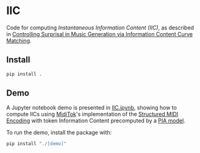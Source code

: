 # IIC
Code for computing _Instantaneous Information Content (IIC)_, as described in [Controlling Surprisal in Music Generation via Information Content Curve Matching]().
## Install
```bash
pip install .
```

## Demo
A Jupyter notebook demo is presented in [IIC.ipynb](./IIC.ipynb), showing how to compute IICs using [MidiTok](https://github.com/Natooz/MidiTok)'s implementation of the [Structured MIDI Encoding](https://arxiv.org/pdf/2107.05944.pdf) with token Information Content precomputed by a [PIA model](https://arxiv.org/pdf/2107.05944.pdf). 

To run the demo, install the package with:
```bash
pip install "./[demo]"
```
